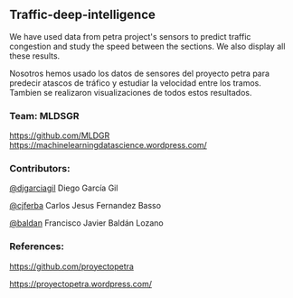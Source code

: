 ## Traffic-deep-intelligence

We have used data from petra project's sensors to predict traffic congestion and study the speed between the sections. We also display all these results. 


Nosotros hemos usado los datos de sensores del proyecto petra para predecir atascos de tráfico y estudiar la velocidad entre los tramos. Tambien se realizaron visualizaciones de todos estos resultados. 

### Team: MLDSGR 

https://github.com/MLDGR 
https://machinelearningdatascience.wordpress.com/ 

### Contributors: 
[@djgarciagil](https://es.linkedin.com/in/djgarciagil) Diego García Gil 

[@cjferba](https://es.linkedin.com/in/cjferba) Carlos Jesus Fernandez Basso 

[@baldan](https://es.linkedin.com/in/franciscojavierbaldanlozano/en) Francisco Javier Baldán Lozano 
 
### References:

https://github.com/proyectopetra

https://proyectopetra.wordpress.com/
